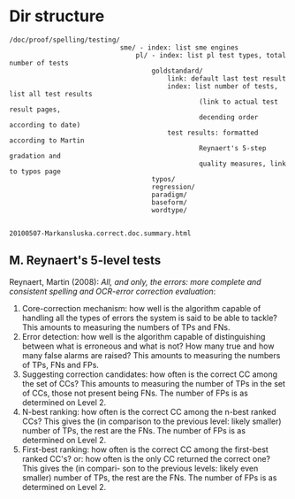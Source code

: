 # Dir structure

```
/doc/proof/spelling/testing/
                            sme/ - index: list sme engines
                                pl/ - index: list pl test types, total number of tests
                                    goldstandard/
                                        link: default last test result
                                        index: list number of tests, list all test results
                                                (link to actual test result pages,
                                                decending order according to date)
                                        test results: formatted according to Martin
                                                Reynaert's 5-step gradation and
                                                quality measures, link to typos page
                                    typos/
                                    regression/
                                    paradigm/
                                    baseform/
                                    wordtype/


20100507-Markansluska.correct.doc.summary.html
```

## M. Reynaert's 5-level tests

Reynaert, Martin (2008): _All, and only, the errors: more complete and consistent spelling and OCR-error correction evaluation_:

1. Core-correction mechanism: how well is the algorithm capable of handling all
   the types of errors the system is said to be able to tackle? This amounts to
   measuring the numbers of TPs and FNs.
1. Error detection: how well is the algorithm capable of distinguishing between
   what is erroneous and what is not? How many true and how many false alarms are
   raised? This amounts to measuring the numbers of TPs, FNs and FPs.
1. Suggesting correction candidates: how often is the correct CC among the set of
   CCs? This amounts to measuring the number of TPs in the set of CCs, those not
   present being FNs. The number of FPs is as determined on Level 2.
1. N-best ranking: how often is the correct CC among the n-best ranked CCs? This
   gives the (in comparison to the previous level: likely smaller) number of TPs,
   the rest are the FNs. The number of FPs is as determined on Level 2.
1. First-best ranking: how often is the correct CC among the first-best ranked
   CC's? or: how often is the only CC returned the correct one? This gives the
   (in compari- son to the previous levels: likely even smaller) number of TPs,
   the rest are the FNs. The number of FPs is as determined on Level 2.
